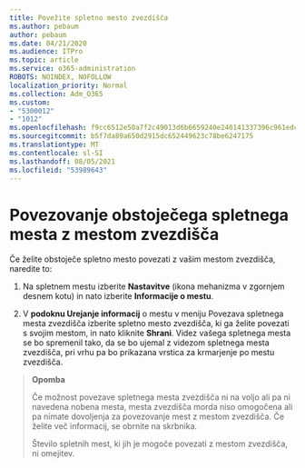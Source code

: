 ```yaml
---
title: Povežite spletno mesto zvezdišča
ms.author: pebaum
author: pebaum
ms.date: 04/21/2020
ms.audience: ITPro
ms.topic: article
ms.service: o365-administration
ROBOTS: NOINDEX, NOFOLLOW
localization_priority: Normal
ms.collection: Adm_O365
ms.custom:
- "5300012"
- "1012"
ms.openlocfilehash: f9cc6512e50a7f2c49013d6b6659240e240141337396c961edc04225e130f54b
ms.sourcegitcommit: b5f7da89a650d2915dc652449623c78be6247175
ms.translationtype: MT
ms.contentlocale: sl-SI
ms.lasthandoff: 08/05/2021
ms.locfileid: "53989643"
---
```

# <a name="associate-existing-site-with-a-hub-site"></a>Povezovanje obstoječega spletnega mesta z mestom zvezdišča

Če želite obstoječe spletno mesto povezati z vašim mestom zvezdišča, naredite to:
  
1. Na spletnem mestu izberite **Nastavitve** (ikona mehanizma v zgornjem desnem kotu) in nato izberite **Informacije o mestu**.

2. V **podoknu Urejanje informacij**  o mestu v meniju Povezava spletnega mesta zvezdišča izberite spletno mesto zvezdišča, ki ga želite povezati s svojim mestom, in nato kliknite **Shrani**. Videz vašega spletnega mesta se bo spremenil tako, da se bo ujemal z videzom spletnega mesta zvezdišča, pri vrhu pa bo prikazana vrstica za krmarjenje po mestu zvezdišča.

>**Opomba**
>
>Če možnost povezave spletnega mesta zvezdišča ni na voljo ali pa ni navedena nobena mesta, mesta zvezdišča morda niso omogočena ali pa nimate dovoljenja za povezovanje mest z mestom zvezdišča. Če želite več informacij, se obrnite na skrbnika.
>
>Število spletnih mest, ki jih je mogoče povezati z mestom zvezdišča, ni omejitev.
  